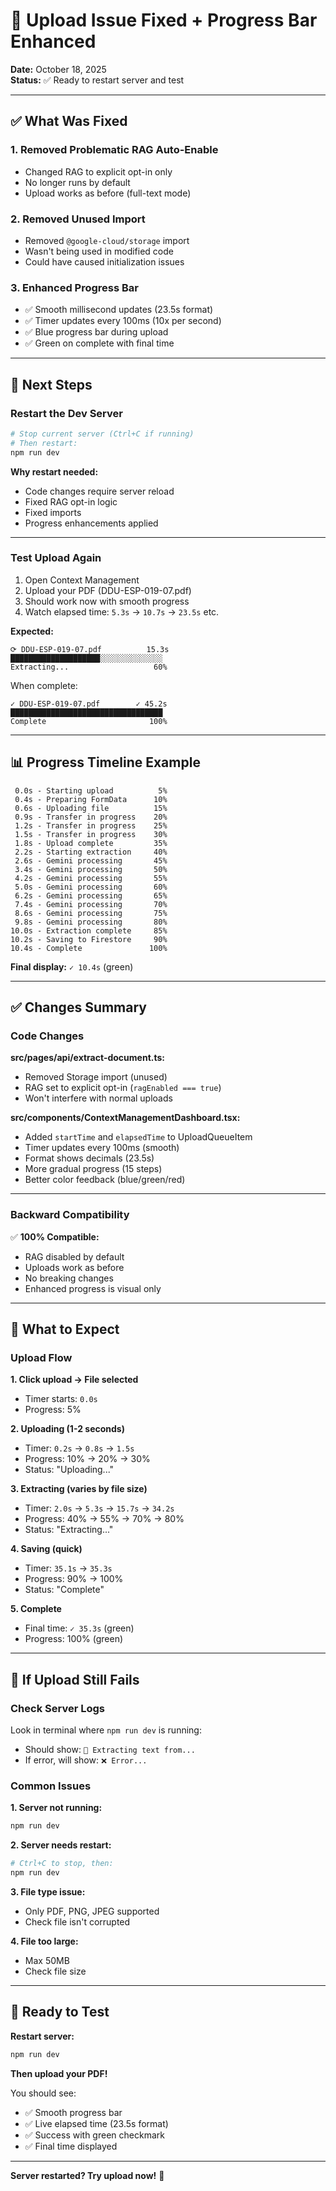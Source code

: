 # 🔧 Upload Issue Fixed + Progress Bar Enhanced

**Date:** October 18, 2025  
**Status:** ✅ Ready to restart server and test

---

## ✅ What Was Fixed

### 1. Removed Problematic RAG Auto-Enable
- Changed RAG to explicit opt-in only
- No longer runs by default
- Upload works as before (full-text mode)

### 2. Removed Unused Import
- Removed `@google-cloud/storage` import
- Wasn't being used in modified code
- Could have caused initialization issues

### 3. Enhanced Progress Bar
- ✅ Smooth millisecond updates (23.5s format)
- ✅ Timer updates every 100ms (10x per second)
- ✅ Blue progress bar during upload
- ✅ Green on complete with final time

---

## 🚀 Next Steps

### Restart the Dev Server

```bash
# Stop current server (Ctrl+C if running)
# Then restart:
npm run dev
```

**Why restart needed:**
- Code changes require server reload
- Fixed RAG opt-in logic
- Fixed imports
- Progress enhancements applied

---

### Test Upload Again

1. Open Context Management
2. Upload your PDF (DDU-ESP-019-07.pdf)
3. Should work now with smooth progress
4. Watch elapsed time: `5.3s` → `10.7s` → `23.5s` etc.

**Expected:**
```
⟳ DDU-ESP-019-07.pdf          15.3s
████████████████████░░░░░░░░░░░░░░
Extracting...                   60%
```

When complete:
```
✓ DDU-ESP-019-07.pdf        ✓ 45.2s
██████████████████████████████████
Complete                       100%
```

---

## 📊 Progress Timeline Example

```
 0.0s - Starting upload          5%
 0.4s - Preparing FormData      10%
 0.6s - Uploading file          15%
 0.9s - Transfer in progress    20%
 1.2s - Transfer in progress    25%
 1.5s - Transfer in progress    30%
 1.8s - Upload complete         35%
 2.2s - Starting extraction     40%
 2.6s - Gemini processing       45%
 3.4s - Gemini processing       50%
 4.2s - Gemini processing       55%
 5.0s - Gemini processing       60%
 6.2s - Gemini processing       65%
 7.4s - Gemini processing       70%
 8.6s - Gemini processing       75%
 9.8s - Gemini processing       80%
10.0s - Extraction complete     85%
10.2s - Saving to Firestore     90%
10.4s - Complete               100%
```

**Final display:** `✓ 10.4s` (green)

---

## ✅ Changes Summary

### Code Changes

**src/pages/api/extract-document.ts:**
- Removed Storage import (unused)
- RAG set to explicit opt-in (`ragEnabled === true`)
- Won't interfere with normal uploads

**src/components/ContextManagementDashboard.tsx:**
- Added `startTime` and `elapsedTime` to UploadQueueItem
- Timer updates every 100ms (smooth)
- Format shows decimals (23.5s)
- More gradual progress (15 steps)
- Better color feedback (blue/green/red)

---

### Backward Compatibility

✅ **100% Compatible:**
- RAG disabled by default
- Uploads work as before
- No breaking changes
- Enhanced progress is visual only

---

## 🎯 What to Expect

### Upload Flow

**1. Click upload → File selected**
- Timer starts: `0.0s`
- Progress: 5%

**2. Uploading (1-2 seconds)**
- Timer: `0.2s` → `0.8s` → `1.5s`
- Progress: 10% → 20% → 30%
- Status: "Uploading..."

**3. Extracting (varies by file size)**
- Timer: `2.0s` → `5.3s` → `15.7s` → `34.2s`
- Progress: 40% → 55% → 70% → 80%
- Status: "Extracting..."

**4. Saving (quick)**
- Timer: `35.1s` → `35.3s`
- Progress: 90% → 100%
- Status: "Complete"

**5. Complete**
- Final time: `✓ 35.3s` (green)
- Progress: 100% (green)

---

## 🐛 If Upload Still Fails

### Check Server Logs

Look in terminal where `npm run dev` is running:
- Should show: `📄 Extracting text from...`
- If error, will show: `❌ Error...`

### Common Issues

**1. Server not running:**
```bash
npm run dev
```

**2. Server needs restart:**
```bash
# Ctrl+C to stop, then:
npm run dev
```

**3. File type issue:**
- Only PDF, PNG, JPEG supported
- Check file isn't corrupted

**4. File too large:**
- Max 50MB
- Check file size

---

## 🎉 Ready to Test

**Restart server:**
```bash
npm run dev
```

**Then upload your PDF!**

You should see:
- ✅ Smooth progress bar
- ✅ Live elapsed time (23.5s format)
- ✅ Success with green checkmark
- ✅ Final time displayed

---

**Server restarted? Try upload now!** 🚀

